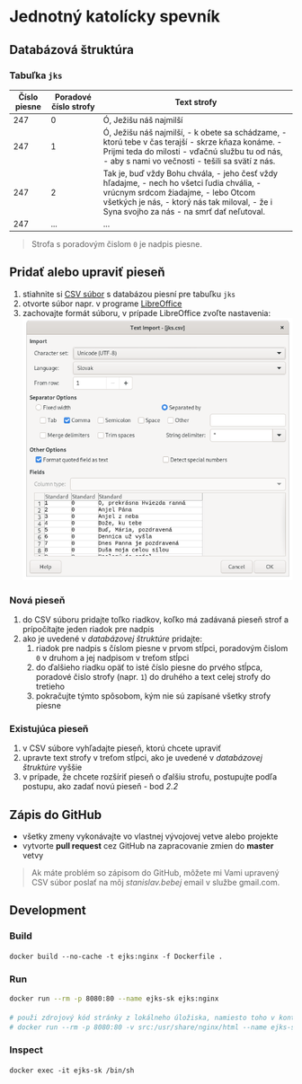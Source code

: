 # Jednotný katolícky spevník

## Databázová štruktúra

### Tabuľka `jks`

Číslo piesne | Poradové číslo strofy | Text strofy
------------ | --------------------- | -----------
247          | 0                     | Ó, Ježišu náš najmilší
247          | 1                     | Ó, Ježišu náš najmilší, - k obete sa schádzame, - ktorú tebe v čas terajší - skrze kňaza konáme. - Prijmi teda do milosti - vďačnú službu tu od nás, - aby s nami vo večnosti - tešili sa svätí z nás.
247          | 2                     | Tak je, buď vždy Bohu chvála, - jeho česť vždy hľadajme, - nech ho všetci ľudia chvália, - vrúcnym srdcom žiadajme, - lebo Otcom všetkých je nás, - ktorý nás tak miloval, - že i Syna svojho za nás - na smrť dať neľutoval.
247          | ...                   | ...

> Strofa s poradovým čislom `0` je nadpis piesne.

## Pridať alebo upraviť pieseň

1. stiahnite si [CSV súbor](db/jks.csv) s databázou piesní pre tabuľku `jks`
1. otvorte súbor napr. v programe [LibreOffice](https://www.libreoffice.org/download/download/)
1. zachovajte formát súboru, v prípade LibreOffice zvoľte nastavenia: ![LibreOffce CSV import](/docs/pic/libreOffice.png)

### Nová pieseň

1. do CSV súboru pridajte toľko riadkov, koľko má zadávaná pieseň strof a prípočítajte jeden riadok pre nadpis
1. ako je uvedené v *databázovej štruktúre* pridajte:
   1. riadok pre nadpis s číslom piesne v prvom stĺpci, poradovým čislom `0` v druhom a jej nadpisom v treťom stĺpci
   1. do ďalšieho riadku opäť to isté číslo piesne do prvého stĺpca, poradové čislo strofy (napr. `1`) do druhého a text celej strofy do tretieho
   1. pokračujte týmto spôsobom, kým nie sú zapísané všetky strofy piesne

### Existujúca pieseň

1. v CSV súbore vyhľadajte pieseň, ktorú chcete upraviť
1. upravte text strofy v treťom stĺpci, ako je uvedené v *databázovej štruktúre* vyššie
1. v prípade, že chcete rozšíriť pieseň o ďalšiu strofu, postupujte podľa postupu, ako zadať novú pieseň - bod *2.2*

## Zápis do GitHub

* všetky zmeny vykonávajte vo vlastnej vývojovej vetve alebo projekte
* vytvorte **pull request** cez GitHub na zapracovanie zmien do **master** vetvy

> Ak máte problém so zápisom do GitHub, môžete mi Vami upravený CSV súbor poslať na môj *stanislav.bebej* email v službe gmail.com.

## Development

### Build

`docker build --no-cache -t ejks:nginx -f Dockerfile .`

### Run

```bash
docker run --rm -p 8080:80 --name ejks-sk ejks:nginx

# použi zdrojový kód stránky z lokálneho úložiska, namiesto toho v kontajneri
# docker run --rm -p 8080:80 -v src:/usr/share/nginx/html --name ejks-sk ejks:nginx
```

### Inspect

`docker exec -it ejks-sk /bin/sh`
